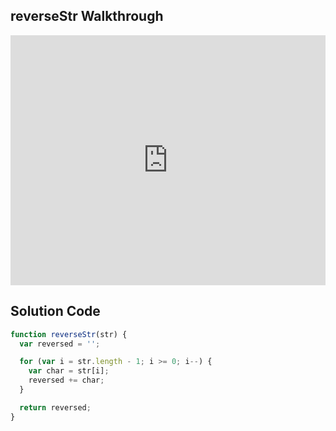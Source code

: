 ## reverseStr Walkthrough

<iframe src="https://player.vimeo.com/video/208552851" width="100%" height="400" frameborder="0" webkitallowfullscreen mozallowfullscreen allowfullscreen></iframe>

## Solution Code

```js
function reverseStr(str) {
  var reversed = '';

  for (var i = str.length - 1; i >= 0; i--) {
    var char = str[i];
    reversed += char;
  }

  return reversed;
}
```
